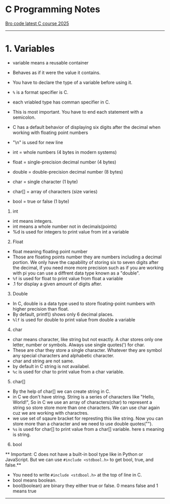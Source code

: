 # C Programming Notes

[Bro code latest C course 2025](https://youtu.be/WrFEtUzVcnw?si=25Cxqo_9M6dQ6Hvm)

---

# 1. Variables

- variable means a reusable container
- Behaves as if it were the value it contains.
- You have to declare the type of a variable before using it.
- `%` is a format specifier is C.
- each vriabled type has comman specifier in C.
- This is most important. You have to end each statement with a semicolon.
- C has a default behavior of displaying six digits after the decimal when working with floating point numbers
- "\n" is used for new line

- int = whole numbers (4 bytes in modern systems)
- float = single-precision decimal number (4 bytes)
- double = double-precision decimal number (8 bytes)
- char = single character (1 byte)
- char[] = array of characters (size varies)
- bool = true or false (1 byte)

1. int

- int means integers.
- int means a whole number not in decimals(points)
- %d is used for integers to print value from int a variable

2. Float

- float meaning floating point number
- Those are floating points number they are numbers including a decimal portion. We only have the capability of storing six to seven digits after the decimal, if you need more more precision such as if you are working with pi you can use a diffrent data type known as a "double".
- `%f` is used for float to print value from float a variable
- .1 for display a given amount of digits after.

3. Double

- In C, double is a data type used to store floating-point numbers with higher precision than float.
- By default, printf() shows only 6 decimal places.
- `%lf` is used for double to print value from double a variable

4. char

- char means character, like string but not exactly. A char stores only one letter, number or symbols. Always use single quotes(') for char.
- These are char they store a single character. Whatever they are symbol any special characters and alphabetic character.
- char and string are not same.
- by default in C string is not availabel.
- `%c` is used for char to print value from a char variable.

5. char[]

- By the help of char[] we can create string in C.
- in C we don't have string. String is a series of characters like "Hello, World!", So in C we use an array of characters(char) to represent a string so store store more than one characters. We can use char again cuz we are working with charactres.
- we use set of sqaure bracket for represting this like string. Now you can store more than a character and we need to use double quotes("").
- `%s` is used for char[] to print value from a char[] variable. here s meaning is string.

6. bool

** Important: C does not have a built-in bool type like in Python or JavaScript. But we can use `#include <stdbool.h>` to get bool, true, and false.**

- You need to write `#include <stdbool.h>` at the top of line in C.
- bool means boolean.
- bool(boolean) are binary they either true or false. 0 means false and 1 means true
 ---
